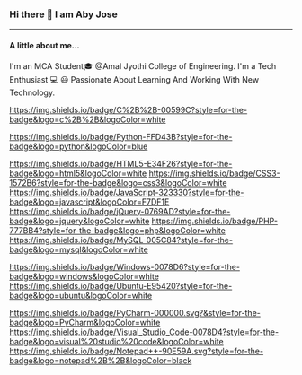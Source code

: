 ### Hi there 👋 I am Aby Jose
<hr>

<h4>A little about me...</h4>

I'm an MCA Student🎓 @Amal Jyothi College of Engineering. I'm a Tech Enthusiast 💻 😃 Passionate About Learning And Working With New Technology.
<br>


https://img.shields.io/badge/C%2B%2B-00599C?style=for-the-badge&logo=c%2B%2B&logoColor=white

https://img.shields.io/badge/Python-FFD43B?style=for-the-badge&logo=python&logoColor=blue

https://img.shields.io/badge/HTML5-E34F26?style=for-the-badge&logo=html5&logoColor=white
https://img.shields.io/badge/CSS3-1572B6?style=for-the-badge&logo=css3&logoColor=white
https://img.shields.io/badge/JavaScript-323330?style=for-the-badge&logo=javascript&logoColor=F7DF1E
https://img.shields.io/badge/jQuery-0769AD?style=for-the-badge&logo=jquery&logoColor=white
https://img.shields.io/badge/PHP-777BB4?style=for-the-badge&logo=php&logoColor=white
https://img.shields.io/badge/MySQL-005C84?style=for-the-badge&logo=mysql&logoColor=white


https://img.shields.io/badge/Windows-0078D6?style=for-the-badge&logo=windows&logoColor=white
https://img.shields.io/badge/Ubuntu-E95420?style=for-the-badge&logo=ubuntu&logoColor=white

https://img.shields.io/badge/PyCharm-000000.svg?&style=for-the-badge&logo=PyCharm&logoColor=white
https://img.shields.io/badge/Visual_Studio_Code-0078D4?style=for-the-badge&logo=visual%20studio%20code&logoColor=white
https://img.shields.io/badge/Notepad++-90E59A.svg?style=for-the-badge&logo=notepad%2B%2B&logoColor=black

<!--
**Abyj269/Abyj269** is a ✨ _special_ ✨ repository because its `README.md` (this file) appears on your GitHub profile.

[![My Skills](https://skillicons.dev/icons?i=c,cpp,python,js,html,css,php,bootstrap,figma,git)](https://skillicons.dev)

Here are some ideas to get you started:

- 🔭 I’m currently working on ...

- 👯 I’m looking to collaborate on ...
- 🤔 I’m looking for help with ...
- 💬 Ask me about ...
- 📫 How to reach me: ...
- 😄 Pronouns: ...
- ⚡ Fun fact: ...
-->
